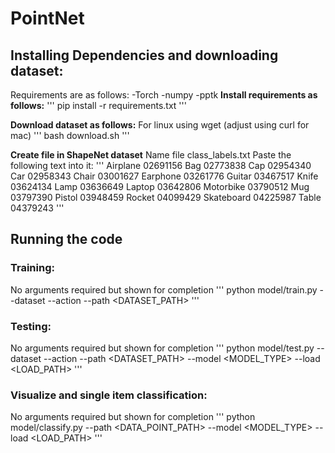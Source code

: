 # PointNet
## Installing Dependencies and downloading dataset:
Requirements are as follows:
-Torch
-numpy
-pptk
**Install requirements as follows:**
'''
pip install -r requirements.txt
'''

**Download dataset as follows:**
For linux using wget (adjust using curl for mac)
'''
bash download.sh
'''

**Create file in ShapeNet dataset**
Name file class_labels.txt
Paste the following text into it:
'''
Airplane        02691156
Bag             02773838
Cap             02954340
Car             02958343
Chair           03001627
Earphone        03261776
Guitar          03467517
Knife           03624134
Lamp            03636649
Laptop          03642806
Motorbike       03790512
Mug             03797390
Pistol          03948459
Rocket          04099429
Skateboard      04225987
Table           04379243
'''

## Running the code
### Training:
No arguments required but shown for completion
'''
python model/train.py --dataset <DATASET> --action <CLASSIFY> --path <DATASET_PATH>
'''
### Testing:
No arguments required but shown for completion
'''
python model/test.py --dataset <DATASET> --action <CLASSIFY> --path <DATASET_PATH> --model <MODEL_TYPE> --load <LOAD_PATH>
'''
### Visualize and single item classification:
No arguments required but shown for completion
'''
python model/classify.py --path <DATA_POINT_PATH> --model <MODEL_TYPE> --load <LOAD_PATH>
'''


